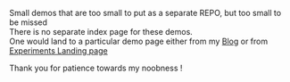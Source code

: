 Small demos that are too small to put as a separate REPO, but too small to be missed  
There is no separate index page for these demos.  
One would land to a particular demo page either from my [Blog](http://geekyogi.tumblr.com) or from [Experiments Landing page](http://omshiv.github.io/experiments)

Thank you for patience towards my noobness !
